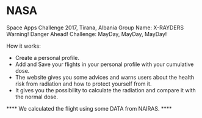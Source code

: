# NASA
Space Apps Challenge 2017, Tirana, Albania
Group Name: X-RAYDERS
Warning! Danger Ahead! 
Challenge: MayDay, MayDay, MayDay! 

How it works:
* Create a personal profile.
* Add and Save your flights in your personal profile with your cumulative dose.
* The website gives you some advices and warns users about the health risk from radiation and how to protect yourself from it. 
* It gives you the possibility to calculate the radiation and compare it with the normal dose. 

**** We calculated the flight using some DATA from NAIRAS. ****
